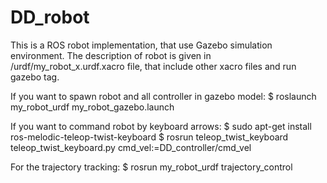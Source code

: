 # DD_robot
This is a ROS robot implementation, that use Gazebo simulation environment.
The description of robot is given in /urdf/my_robot_x.urdf.xacro file, that include other xacro files and run gazebo tag.

If you want to spawn robot and all controller in gazebo model:
    $ roslaunch my_robot_urdf my_robot_gazebo.launch

If you want to command robot by keyboard arrows:
    $ sudo apt-get install ros-melodic-teleop-twist-keyboard
    $ rosrun teleop_twist_keyboard teleop_twist_keyboard.py cmd_vel:=DD_controller/cmd_vel 

For the trajectory tracking:
    $ rosrun my_robot_urdf trajectory_control
